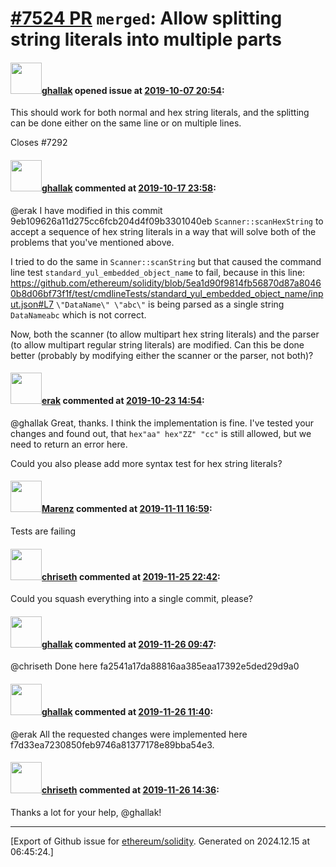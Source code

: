 # [\#7524 PR](https://github.com/ethereum/solidity/pull/7524) `merged`: Allow splitting string literals into multiple parts

#### <img src="https://avatars.githubusercontent.com/u/8301939?u=060d490609ac976cf8c8a00765260a5ba932f53d&v=4" width="50">[ghallak](https://github.com/ghallak) opened issue at [2019-10-07 20:54](https://github.com/ethereum/solidity/pull/7524):

This should work for both normal and hex string literals, and the splitting can be done either on the same line or on multiple lines.

Closes #7292 

#### <img src="https://avatars.githubusercontent.com/u/8301939?u=060d490609ac976cf8c8a00765260a5ba932f53d&v=4" width="50">[ghallak](https://github.com/ghallak) commented at [2019-10-17 23:58](https://github.com/ethereum/solidity/pull/7524#issuecomment-543416286):

@erak I have modified in this commit 9eb109626a11d275cc6fcb204d4f09b3301040eb `Scanner::scanHexString` to accept a sequence of hex string literals in a way that will solve both of the problems that you've mentioned above.

I tried to do the same in `Scanner::scanString` but that caused the command line test `standard_yul_embedded_object_name` to fail, because in this line: https://github.com/ethereum/solidity/blob/5ea1d90f9814fb56870d87a80460b8d06bf73f1f/test/cmdlineTests/standard_yul_embedded_object_name/input.json#L7
`\"DataName\" \"abc\"` is being parsed as a single string `DataNameabc` which is not correct.

Now, both the scanner (to allow multipart hex string literals) and the parser (to allow multipart regular string literals) are modified. Can this be done better (probably by modifying either the scanner or the parser, not both)?

#### <img src="https://avatars.githubusercontent.com/u/20012009?u=61e903cf16bc5f3353db1d571401e2e71b6f61ed&v=4" width="50">[erak](https://github.com/erak) commented at [2019-10-23 14:54](https://github.com/ethereum/solidity/pull/7524#issuecomment-545483378):

@ghallak Great, thanks. I think the implementation is fine. I've tested your changes and found out, that `hex"aa" hex"ZZ" "cc"` is still allowed, but we need to return an error here. 

Could you also please add more syntax test for hex string literals?

#### <img src="https://avatars.githubusercontent.com/u/424752?u=2d50de05ec528b9b84f8b905a56e90669b0f8927&v=4" width="50">[Marenz](https://github.com/Marenz) commented at [2019-11-11 16:59](https://github.com/ethereum/solidity/pull/7524#issuecomment-552526539):

Tests are failing

#### <img src="https://avatars.githubusercontent.com/u/9073706?v=4" width="50">[chriseth](https://github.com/chriseth) commented at [2019-11-25 22:42](https://github.com/ethereum/solidity/pull/7524#issuecomment-558373712):

Could you squash everything into a single commit, please?

#### <img src="https://avatars.githubusercontent.com/u/8301939?u=060d490609ac976cf8c8a00765260a5ba932f53d&v=4" width="50">[ghallak](https://github.com/ghallak) commented at [2019-11-26 09:47](https://github.com/ethereum/solidity/pull/7524#issuecomment-558549622):

@chriseth Done here fa2541a17da88816aa385eaa17392e5ded29d9a0

#### <img src="https://avatars.githubusercontent.com/u/8301939?u=060d490609ac976cf8c8a00765260a5ba932f53d&v=4" width="50">[ghallak](https://github.com/ghallak) commented at [2019-11-26 11:40](https://github.com/ethereum/solidity/pull/7524#issuecomment-558591121):

@erak All the requested changes were implemented here f7d33ea7230850feb9746a81377178e89bba54e3.

#### <img src="https://avatars.githubusercontent.com/u/9073706?v=4" width="50">[chriseth](https://github.com/chriseth) commented at [2019-11-26 14:36](https://github.com/ethereum/solidity/pull/7524#issuecomment-558657557):

Thanks a lot for your help, @ghallak!


-------------------------------------------------------------------------------



[Export of Github issue for [ethereum/solidity](https://github.com/ethereum/solidity). Generated on 2024.12.15 at 06:45:24.]
